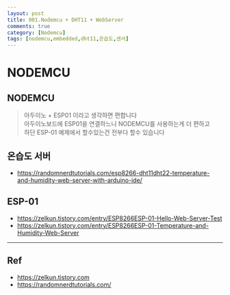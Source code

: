 ```yaml
---
layout: post
title: 001.Nodemcu + DHT11 + WebServer
comments: true
category: [Nodemcu]
tags: [nodemcu,embedded,dht11,온습도,센서]
---
```


# NODEMCU

## NODEMCU

> 아두이노 + ESP01 이라고 생각하면 편합니다   
> 아두이노보드에 ESP01을 연결하느니 NODEMCU를 사용하는게 더 편하고   
> 하단 ESP-01 예제에서 할수있는건 전부다 할수 있습니다

## 온습도 서버

* https://randomnerdtutorials.com/esp8266-dht11dht22-temperature-and-humidity-web-server-with-arduino-ide/

## ESP-01

* https://zelkun.tistory.com/entry/ESP8266ESP-01-Hello-Web-Server-Test
* https://zelkun.tistory.com/entry/ESP8266ESP-01-Temperature-and-Humidity-Web-Server

---

## Ref

* https://zelkun.tistory.com
* https://randomnerdtutorials.com/
